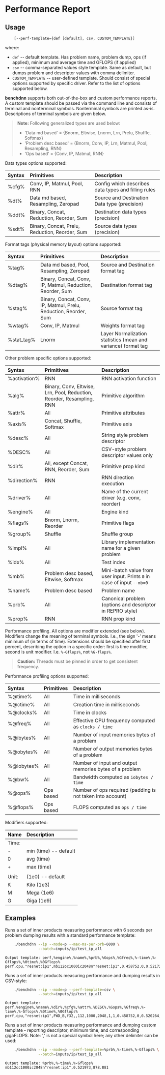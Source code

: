 # Performance Report

## Usage
```
    [--perf-template={def [default], csv, CUSTOM_TEMPLATE}]
```

where:
 - `def` -- default template. Has problem name, problem dump, ops (if applied),
          minimum and average time and GFLOPS (if applied)
 - `csv` -- comma-separated values style template. Same as default, but dumps
          problem and descriptor values with comma delimiter.
 - `CUSTOM_TEMPLATE` -- user-defined template. Should consist of special options
                      supported by specific driver. Refer to the list of
                      options supported below.


**benchdnn** supports both out-of-the-box and custom performance reports.
A custom template should be passed via the command line and consists of terminal
and nonterminal symbols. Nonterminal symbols are printed as-is. Descriptions of
terminal symbols are given below.

> **Note:** Following generalized types are used below:
>
> * 'Data md based' = {Bnorm, Eltwise, Lnorm, Lrn, Prelu, Shuffle, Softmax}
> * 'Problem desc based' = {Bnorm, Conv, IP, Lrn, Matmul, Pool, Resampling, RNN}
> * 'Ops based' = {Conv, IP, Matmul, RNN}

Data types options supported:

| Syntax | Primitives                                     | Description
| :--    | :--                                            | :--
| %cfg%  | Conv, IP, Matmul, Pool, RNN                    | Config which describes data types and filling rules
| %dt%   | Data md based, Resampling, Zeropad             | Source and Destination Data type (precision)
| %ddt%  | Binary, Concat, Reduction, Reorder, Sum        | Destination data types (precision)
| %sdt%  | Binary, Concat, Prelu, Reduction, Reorder, Sum | Source data types (precision)

Format tags (physical memory layout) options supported:

| Syntax     | Primitives                                                       | Description
| :--        | :--                                                              | :--
| %tag%      | Data md based, Pool, Resampling, Zeropad                         | Source and Destination format tag
| %dtag%     | Binary, Concat, Conv, IP, Matmul, Reduction, Reorder, Sum        | Destination format tag
| %stag%     | Binary, Concat, Conv, IP, Matmul, Prelu, Reduction, Reorder, Sum | Source format tag
| %wtag%     | Conv, IP, Matmul                                                 | Weights format tag
| %stat_tag% | Lnorm                                                            | Layer Normalization statistics (mean and variance) format tag

Other problem specific options supported:

| Syntax       | Primitives                                                            | Description
| :--          | :--                                                                   | :--
| %activation% | RNN                                                                   | RNN activation function
| %alg%        | Binary, Conv, Eltwise, Lrn, Pool, Reduction, Reorder, Resampling, RNN | Primitive algorithm
| %attr%       | All                                                                   | Primitive attributes
| %axis%       | Concat, Shuffle, Softmax                                              | Primitive axis
| %desc%       | All                                                                   | String style problem descriptor
| %DESC%       | All                                                                   | CSV-style problem descriptor values only
| %dir%        | All, except Concat, RNN, Reorder, Sum                                 | Primitive prop kind
| %direction%  | RNN                                                                   | RNN direction execution
| %driver%     | All                                                                   | Name of the current driver (e.g. conv, reorder)
| %engine%     | All                                                                   | Engine kind
| %flags%      | Bnorm, Lnorm, Reorder                                                 | Primitive flags
| %group%      | Shuffle                                                               | Shuffle group
| %impl%       | All                                                                   | Library implementation name for a given problem
| %idx%        | All                                                                   | Test index
| %mb%         | Problem desc based, Eltwise, Softmax                                  | Mini-batch value from user input. Prints `0` in case of input `--mb=0`
| %name%       | Problem desc based                                                    | Problem name
| %prb%        | All                                                                   | Canonical problem (options and descriptor in REPRO style)
| %prop%       | RNN                                                                   | RNN prop kind

Performance profiling. All options are modifier extended (see below). Modifiers
change the meaning of terminal symbols. I.e., the sign '-' means minimum of
(in terms of time). Extensions should be specified after first percent,
describing the option in a specific order: first is time modifier, second is
unit modifier. I.e. `%-Gflops%`, not `%G-flops%`.

> **Caution:** Threads must be pinned in order to get consistent frequency.

Performance profiling options supported:

| Syntax      | Primitives | Description
| :--         | :--        | :--
| %@time%     | All        | Time in milliseconds
| %@ctime%    | All        | Creation time in milliseconds
| %@clocks%   | All        | Time in clocks
| %@freq%     | All        | Effective CPU frequency computed as `clocks / time`
| %@ibytes%   | All        | Number of input memories bytes of a problem
| %@obytes%   | All        | Number of output memories bytes of a problem
| %@iobytes%  | All        | Number of input and output memories bytes of a problem
| %@bw%       | All        | Bandwidth computed as `iobytes / time`
| %@ops%      | Ops based  | Number of ops required (padding is not taken into account)
| %@flops%    | Ops based  | FLOPS computed as `ops / time`

Modifiers supported:

| Name  | Description
| :--   | :--
| Time: |
| -     | min (time) -- default
| 0     | avg (time)
| +     | max (time)
|       |
| Unit: |      (1e0) -- default
| K     | Kilo (1e3)
| M     | Mega (1e6)
| G     | Giga (1e9)

## Examples

Runs a set of inner products measuring performance with 6 seconds per problem
dumping results with a standard performance template:
``` sh
    ./benchdnn --ip --mode=p --max-ms-per-prb=6000 \
               --batch=inputs/ip/test_ip_all
```
```
Output template: perf,%engine%,%name%,%prb%,%Gops%,%Gfreq%,%-time%,%-Gflops%,%0time%,%0Gflops%
perf,cpu,"resnet:ip1",mb112oc1000ic2048n"resnet:ip1",0.458752,0,0.521729,879.293,0.576451,795.822
```

Runs a set of inner products measuring performance and dumping results in
CSV-style:
``` sh
    ./benchdnn --ip --mode=p --perf-template=csv \
               --batch=inputs/ip/test_ip_all
```
```
Output template: perf,%engine%,%name%,%dir%,%cfg%,%attr%,%DESC%,%Gops%,%Gfreq%,%-time%,%-Gflops%,%0time%,%0Gflops%
perf,cpu,"resnet:ip1",FWD_B,f32,,112,1000,2048,1,1,0.458752,0,0.520264,881.768,0.564043,813.328
```

Runs a set of inner products measuring performance and dumping custom template -
reporting descriptor, minimum time, and corresponding gigaFLOPS. Note: ',' is
not a special symbol here; any other delimiter can be used:
``` sh
    ./benchdnn --ip --mode=p --perf-template=%prb%,%-time%,%-Gflops% \
               --batch=inputs/ip/test_ip_all
```
```
Output template: %prb%,%-time%,%-Gflops%
mb112oc1000ic2048n"resnet:ip1",0.521973,878.881
```
